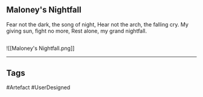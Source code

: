 ## Maloney's Nightfall
Fear not the dark, the song of night,
Hear not the arch, the falling cry.
My giving sun, fight no more,
Rest alone, my grand nightfall.
## 
![[Maloney's Nightfall.png]]

---
## Tags
#Artefact
#UserDesigned 